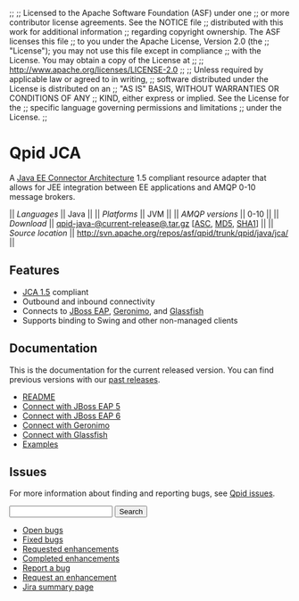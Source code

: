 ;;
;; Licensed to the Apache Software Foundation (ASF) under one
;; or more contributor license agreements.  See the NOTICE file
;; distributed with this work for additional information
;; regarding copyright ownership.  The ASF licenses this file
;; to you under the Apache License, Version 2.0 (the
;; "License"); you may not use this file except in compliance
;; with the License.  You may obtain a copy of the License at
;; 
;;   http://www.apache.org/licenses/LICENSE-2.0
;; 
;; Unless required by applicable law or agreed to in writing,
;; software distributed under the License is distributed on an
;; "AS IS" BASIS, WITHOUT WARRANTIES OR CONDITIONS OF ANY
;; KIND, either express or implied.  See the License for the
;; specific language governing permissions and limitations
;; under the License.
;;

# Qpid JCA

A
[Java EE Connector Architecture](http://en.wikipedia.org/wiki/Java_EE_Connector_Architecture)
1.5 compliant resource adapter that allows for JEE integration between
EE applications and AMQP 0-10 message brokers.

  || *Languages* || Java ||
  || *Platforms* || JVM ||
  || *AMQP versions* || 0-10 ||
  || *Download* || [qpid-java-@current-release@.tar.gz](http://www.apache.org/dyn/closer.cgi/qpid/@current-release@/qpid-java-@current-release@.tar.gz) \[[ASC](http://www.apache.org/dist/qpid/@current-release@/qpid-java-@current-release@.tar.gz.asc), [MD5](http://www.apache.org/dist/qpid/@current-release@/qpid-java-@current-release@.tar.gz.md5), [SHA1](http://www.apache.org/dist/qpid/@current-release@/qpid-java-@current-release@.tar.gz.sha1)] ||
  || *Source location* ||  <http://svn.apache.org/repos/asf/qpid/trunk/qpid/java/jca/> ||

## Features

<div class="two-column" markdown="1">

 - [JCA 1.5](http://jcp.org/en/jsr/detail?id=112) compliant
 - Outbound and inbound connectivity
 - Connects to [JBoss EAP](http://www.redhat.com/products/jbossenterprisemiddleware/application-platform/), [Geronimo](http://geronimo.apache.org/), and [Glassfish](https://glassfish.java.net/)
 - Supports binding to Swing and other non-managed clients

</div>

## Documentation

This is the documentation for the current released version.  You can
find previous versions with our
[past releases](@site-url@/releases/index.html#past-releases).

<div class="two-column" markdown="1">

 - [README](http://svn.apache.org/repos/asf/qpid/tags/@current-release@/qpid/java/jca/README.txt)
 - [Connect with JBoss EAP 5](http://svn.apache.org/repos/asf/qpid/tags/@current-release@/qpid/java/jca/README-JBOSS.txt)
 - [Connect with JBoss EAP 6](http://svn.apache.org/repos/asf/qpid/tags/@current-release@/qpid/java/jca/README-JBOSS-EAP6.txt)
 - [Connect with Geronimo](http://svn.apache.org/repos/asf/qpid/tags/@current-release@/qpid/java/jca/README-GERONIMO.txt)
 - [Connect with Glassfish](http://svn.apache.org/repos/asf/qpid/tags/@current-release@/qpid/java/jca/example/README-GLASSFISH.txt)
 - [Examples](http://svn.apache.org/repos/asf/qpid/tags/@current-release@/qpid/java/jca/example/)

</div>

## Issues

For more information about finding and reporting bugs, see
[Qpid issues](@site-url@/issues.html).

<div class="indent">
  <form id="jira-search-form">
    <input type="hidden" name="jql" value="project = QPID and component = JCA and text ~ '{}' order by updatedDate desc"/>
    <input type="text" name="text"/>
    <button type="submit">Search</button>
  </form>
</div>

<div class="two-column" markdown="1">

 - [Open bugs](http://issues.apache.org/jira/issues/?jql=resolution+%3D+EMPTY+and+component+%3D+%22JCA%22+and+project+%3D+%22QPID%22)
 - [Fixed bugs](http://issues.apache.org/jira/issues/?jql=resolution+%3D+%22Fixed%22+and+issuetype+%3D+%22Bug%22+and+component+%3D+%22JCA%22+and+project+%3D+%22QPID%22)
 - [Requested enhancements](http://issues.apache.org/jira/issues/?jql=resolution+%3D+EMPTY+and+issuetype+in+%28%22New+Feature%22%2C+%22Improvement%22%29+and+component+%3D+%22JCA%22+and+project+%3D+%22QPID%22)
 - [Completed enhancements](http://issues.apache.org/jira/issues/?jql=resolution+%3D+%22Fixed%22+and+issuetype+in+%28%22New+Feature%22%2C+%22Improvement%22%29+and+component+%3D+%22JCA%22+and+project+%3D+%22QPID%22)
 - [Report a bug](http://issues.apache.org/jira/secure/CreateIssueDetails!init.jspa?pid=12310520&issuetype=1&priority=3&summary=[Enter%20a%20brief%20description]&components=12317036)
 - [Request an enhancement](http://issues.apache.org/jira/secure/CreateIssueDetails!init.jspa?pid=12310520&issuetype=4&priority=3&summary=[Enter%20a%20brief%20description]&components=12317036)
 - [Jira summary page](http://issues.apache.org/jira/browse/QPID/component/12317036)

</div>
